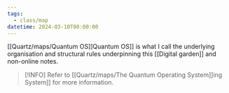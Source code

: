 ```yaml
---
tags:
  - class/map
datetime: 2024-03-10T00:00:00
---
```

[[Quartz/maps/Quantum OS]]Quantum OS]] is what I call the underlying organisation and structural rules underpinning this [[Digital garden]] and non-online notes.

> [!INFO] Refer to [[Quartz/maps/The Quantum Operating System]]ing System]] for more information.